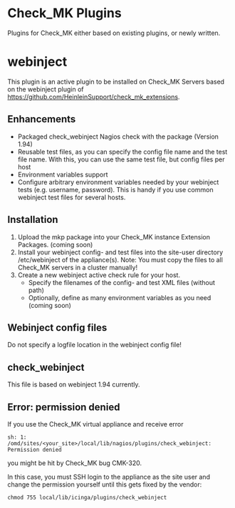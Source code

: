 # Check_MK Plugins

Plugins for Check_MK either based on existing plugins, or newly written.

# webinject
This plugin is an active plugin to be installed on Check_MK Servers based on the webinject plugin of https://github.com/HeinleinSupport/check_mk_extensions.  

## Enhancements
- Packaged check_webinject Nagios check with the package (Version 1.94)
- Reusable test files, as you can specify the config file name and the test file name. With this, you can use the same test file, but config files per host
- Environment variables support
 - Configure arbitrary environment variables needed by your webinject tests (e.g. username, password). This is handy if you use common webinject test files for several hosts.

## Installation
1. Upload the mkp package into your Check_MK instance Extension Packages.  (coming soon)
2. Install your webinject config- and test files into the site-user directory /etc/webinject of the appliance(s).
   Note: You must copy the files to all Check_MK servers in a cluster manually!
3. Create a new webinject active check rule for your host. 
    - Specify the filenames of the config- and test XML files (without path)   
    - Optionally, define as many environment variables as you need (coming soon)

## Webinject config files
Do not specify a logfile location in the webinject config file!

## check_webinject
This file is based on webinject 1.94 currently.

## Error: permission denied
If you use the Check_MK virtual appliance and receive error
```
sh: 1: /omd/sites/<your_site>/local/lib/nagios/plugins/check_webinject: Permission denied
```
you might be hit by Check_MK bug CMK-320.

In this case, you must SSH login to the appliance as the site user and change the permission yourself until this gets fixed by the vendor:
```
chmod 755 local/lib/icinga/plugins/check_webinject
```
